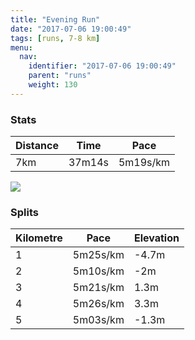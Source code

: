 ```yaml
---
title: "Evening Run"
date: "2017-07-06 19:00:49"
tags: [runs, 7-8 km]
menu:
  nav:
    identifier: "2017-07-06 19:00:49"
    parent: "runs"
    weight: 130
---
```


### Stats

| Distance | Time | Pace |
|----------|------|------|
|7km|37m14s|5m19s/km|

<img src='https://maps.googleapis.com/maps/api/staticmap?maptype=roadmap&path=enc:owjeIxgvLaAmBmJRwAdJh@lPwAxKLhFrBv@gAtDxFlWnJ|RLlHxC~IhF|GrDVvIfOrFtP|H~i@]nA[}Bl@`\Kk\_Fa]cIw[cKcP{CYgF{FqEuX_FyFaF_NgCcRrAmA}AwA|@gBG{WjB}BZoQbA`ADhGSiG&key=AIzaSyAfqMeaZ1CCJFGP5cWud__oZnT_Pybg-1M&size=800x800&markers=color:yellow|label:S|53.47208,-2.24909&markers=color:green|label:F|53.473639999999975,-2.2486300000000004'>

### Splits

| Kilometre | Pace | Elevation |
|------|------|-----------|
|1|5m25s/km|-4.7m|
|2|5m10s/km|-2m|
|3|5m21s/km|1.3m|
|4|5m26s/km|3.3m|
|5|5m03s/km|-1.3m|
